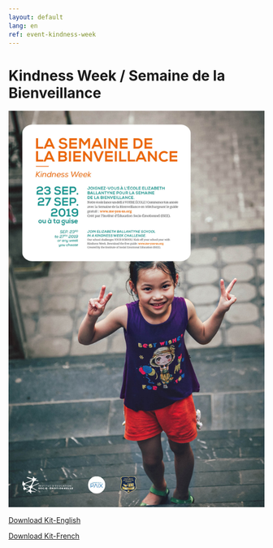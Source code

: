 ```yaml
---
layout: default
lang: en
ref: event-kindness-week
---
```


<div class="box">
<h1>Kindness Week / Semaine de la Bienveillance</h1>
</div>

<div class="poster">
<img src="./static/events/iese-kindnessweek-affiche-11x17.jpg">
</div>

<a href="./static/events/iese-kindnessweek-presentation-EN.pdf">Download Kit-English</a>

<a href="./static/events/iese-kindnessweek-presentation-FR.pdf">Download Kit-French</a>
